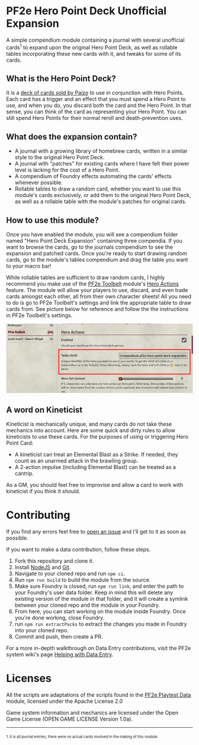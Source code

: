 # PF2e Hero Point Deck Unofficial Expansion
A simple compendium module containing a journal with several unofficial cards<sup>1</sup> to expand upon the original Hero Point Deck, as well as rollable tables incorporating these new cards with it, and tweaks for some of its cards.
## What is the Hero Point Deck?
It is a [deck of cards sold by Paizo](https://paizo.com/products/btq024ut) to use in conjunction with Hero Points. Each card has a trigger and an effect that you must spend a Hero Point to use, and when you do, you discard both the card and the Hero Point. In that sense, you can think of the card as representing your Hero Point. You can still spend Hero Points for their normal reroll and death-prevention uses.
## What does the expansion contain?
- A journal with a growing library of homebrew cards, written in a similar style to the original Hero Point Deck.
- A journal with "patches" for existing cards where I have felt their power level is lacking for the cost of a Hero Point.
- A compendium of Foundry effects automating the cards' effects whenever possible.
- Rollable tables to draw a random card, whether you want to use this module's cards exclusively, or add them to the original Hero Point Deck, as well as a rollable table with the module's patches for original cards.
## How to use this module?
Once you have enabled the module, you will see a compendium folder named "Hero Point Deck Expansion" containing three compendia. If you want to browse the cards, go to the journals compendium to see the expansion and patched cards. Once you're ready to start drawing random cards, go to the module's tables compendium and drag the table you want to your macro bar!

While rollable tables are sufficient to draw random cards, I highly recommend you make use of the [PF2e Toolbelt](https://foundryvtt.com/packages/pf2e-toolbelt) module's [Hero Actions](https://github.com/reonZ/pf2e-toolbelt/wiki/Hero-Actions) feature. The module will allow your players to use, discard, and even trade cards amongst each other, all from their own character sheets! All you need to do is go to PF2e Toolbelt's settings and link the appropriate table to draw cards from. See picture below for reference and follow the the instructions in PF2e Toolbelt's settings.

![](./assets/toolbelt-setting.webp)
## A word on Kineticist
Kineticist is mechanically unique, and many cards do not take these mechanics into account. Here are some quick and dirty rules to allow kineticists to use these cards. For the purposes of using or triggering Hero Point Card:
- A kineticist can treat an Elemental Blast as a Strike. If needed, they count as an unarmed attack in the brawling group.
- A 2-action impulse (including Elemental Blast) can be treated as a cantrip.

As a GM, you should feel free to improvise and allow a card to work with kineticist if you think it should.
# Contributing
If you find any errors feel free to [open an issue](https://github.com/TikaelSol/pf2e-playtest-data/issues) and I'll get to it as soon as possible.

If you want to make a data contribution, follow these steps.
1. Fork this repository and clone it.
2. Install [NodeJS](https://nodejs.org/en) and [Git](https://git-scm.com/downloads).
3. Navigate to your cloned repo and run `npm ci`.
4. Run `npm run build` to build the module from the source.
5. Make sure Foundry is closed, run `npm run link`, and enter the path to your Foundry's user data folder. Keep in mind this will delete any existing version of the module in that folder, and it will create a symlink between your cloned repo and the module in your Foundry.
6. From here, you can start working on the module inside Foundry. Once you're done working, close Foundry.
7. run `npm run extractPacks` to extract the changes you made in Foundry into your cloned repo.
8. Commit and push, then create a PR.

For a more in-depth walkthrough on Data Entry contributions, visit the PF2e system wiki's page [Helping with Data Entry](https://github.com/foundryvtt/pf2e/wiki/Helping-with-Data-Entry).
# Licenses
All the scripts are adaptations of the scripts found in the [PF2e Playtest Data](https://github.com/TikaelSol/pf2e-playtest-data) module, licensed under the Apache License 2.0

Game system information and mechanics are licensed under the Open Game License (OPEN GAME LICENSE Version 1.0a).

---
<sup><sub>1. It is all journal entries, there were no actual cards involved in the making of this module.</sub></sup>